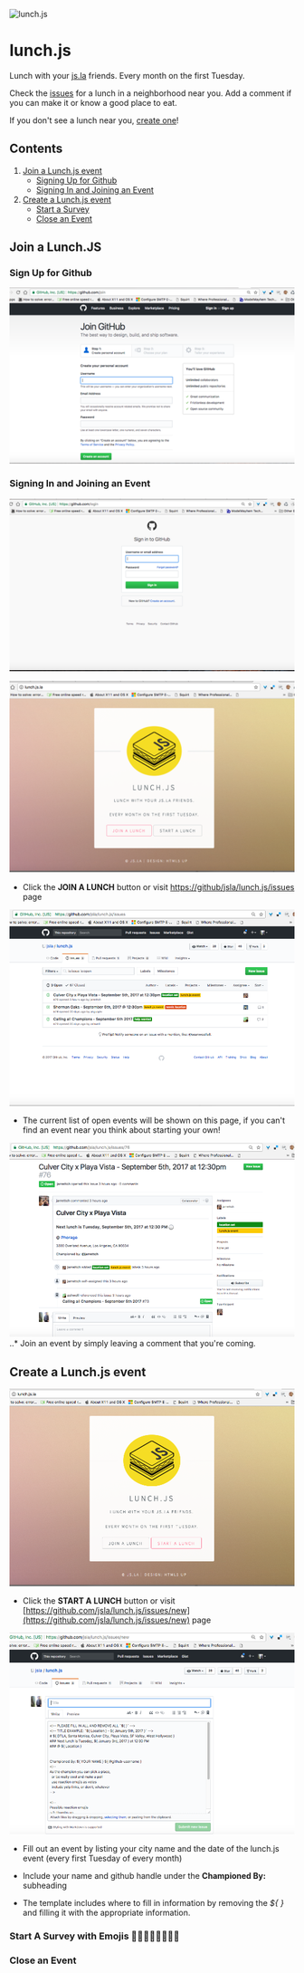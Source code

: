 ![lunch.js](http://i.imgur.com/5kPcPqZ.png)

# lunch.js

Lunch with your [js.la](http://js.la) friends. Every month on the first Tuesday.

Check the [issues](https://github.com/jsla/lunch.js/issues) for a lunch in a neighborhood near you. Add a comment if you can make it or know a good place to eat.

If you don't see a lunch near you, [create one](https://github.com/jsla/lunch.js/issues/new)!

## Contents
  1. [Join a Lunch.js event](#join-a-lunch.js)
       + [Signing Up for Github](#signing-up-for-github)
       + [Signing In and Joining an
         Event](#signing-in-and-joining-an-event)
  1. [Create a Lunch.js event](#create-lunch.js)
       + [Start a Survey](#signing-in-and-joining-an-event)
       + [Close an Event](#signing-in-and-joining-an-event)

## Join a Lunch.JS
### Sign Up for Github
![Signup for Github](/img/github_signup.png)

### Signing In and Joining an Event
![Sign in for Github](/img/github_signin.png)

![Click the Join a Lunch.js button](/img/lunchjs_join.png)
* Click the **JOIN A LUNCH** button or visit [https://github/jsla/lunch.js/issues](https://github.com/jsla/lunch.js/issues) page

![Find an Event](/img/lunchjs_pickevent.png)
* The current list of open events will be shown on this page, if you
can't find an event near you think about starting your own!

![Join an Event](/img/lunchjs_joinevent.png)
..* Join an event by simply leaving a comment that you're coming.

## Create a Lunch.js event 
![Click the Create a Lunch.js button](/img/lunchjs_create.png)
* Click the **START A LUNCH** button or visit [https://github.com/jsla/lunch.js/issues/new](https://github.com/jsla/lunch.js/issues/new) page

![Fill out the Template](/img/lunchjs_be_a_champion.png)
* Fill out an event by listing your city name and the date of the
lunch.js event (every first Tuesday of every month)

* Include your name and github handle under the **Championed By:**
subheading 

* The template includes where to fill in information by removing the _${ }_ and filling it with the appropriate information.

### Start A Survey with Emojis 🍔🍟🌮🌯🍜🍎🌭🍕

### Close an Event 
